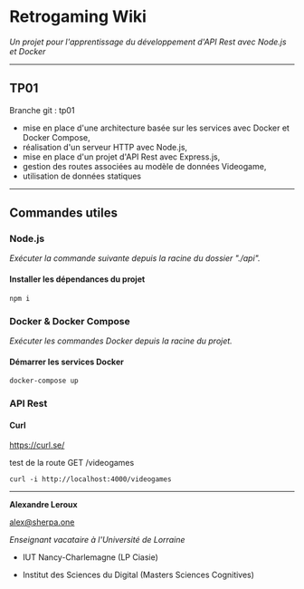 # Retrogaming Wiki

_Un projet pour l'apprentissage du développement d'API Rest avec Node.js et Docker_

---

## TP01

Branche git : tp01

- mise en place d'une architecture basée sur les services avec Docker et Docker Compose,
- réalisation d'un serveur HTTP avec Node.js,
- mise en place d'un projet d'API Rest avec Express.js,
- gestion des routes associées au modèle de données Videogame,
- utilisation de données statiques

---

## Commandes utiles

### Node.js

_Exécuter la commande suivante depuis la racine du dossier "./api"._

#### Installer les dépendances du projet

```
npm i
```

### Docker & Docker Compose

_Exécuter les commandes Docker depuis la racine du projet._

#### Démarrer les services Docker

```
docker-compose up
```

### API Rest

#### Curl

https://curl.se/

test de la route GET /videogames
```
curl -i http://localhost:4000/videogames
```
---

__Alexandre Leroux__

alex@sherpa.one

_Enseignant vacataire à l'Université de Lorraine_

- IUT Nancy-Charlemagne (LP Ciasie)

- Institut des Sciences du Digital (Masters Sciences Cognitives)